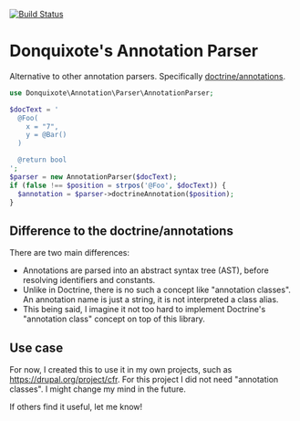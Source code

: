 [![Build Status](https://secure.travis-ci.org/donquixote/annotation-parser.png)](https://travis-ci.org/donquixote/annotation-parser)

# Donquixote's Annotation Parser

Alternative to other annotation parsers. Specifically [doctrine/annotations](https://github.com/doctrine/annotations).


```php
use Donquixote\Annotation\Parser\AnnotationParser;

$docText = '
  @Foo(
    x = "7",
    y = @Bar()
  )

  @return bool
';
$parser = new AnnotationParser($docText);
if (false !== $position = strpos('@Foo', $docText)) {
  $annotation = $parser->doctrineAnnotation($position);
}
```

## Difference to the doctrine/annotations

There are two main differences:
- Annotations are parsed into an abstract syntax tree (AST), before resolving identifiers and constants.
- Unlike in Doctrine, there is no such a concept like "annotation classes". An annotation name is just a string, it is not interpreted a class alias.
- This being said, I imagine it not too hard to implement Doctrine's "annotation class" concept on top of this library.

## Use case

For now, I created this to use it in my own projects, such as https://drupal.org/project/cfr.
For this project I did not need "annotation classes". I might change my mind in the future.

If others find it useful, let me know!


